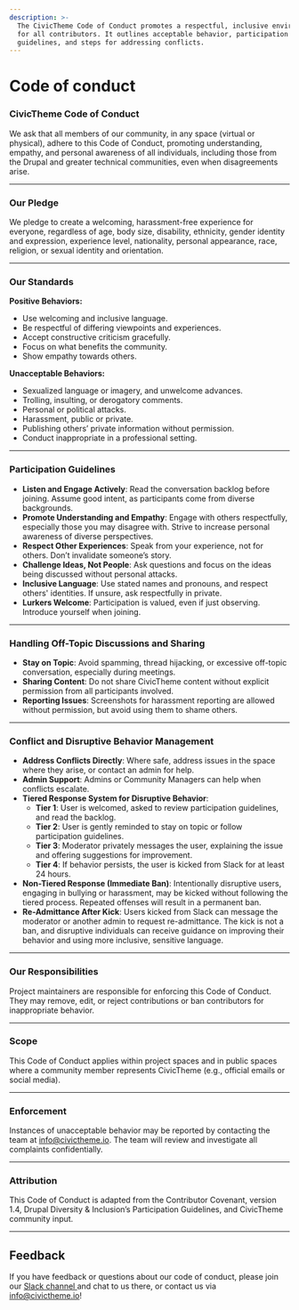 ```yaml
---
description: >-
  The CivicTheme Code of Conduct promotes a respectful, inclusive environment
  for all contributors. It outlines acceptable behavior, participation
  guidelines, and steps for addressing conflicts.
---
```


# Code of conduct

### CivicTheme Code of Conduct

We ask that all members of our community, in any space (virtual or physical), adhere to this Code of Conduct, promoting understanding, empathy, and personal awareness of all individuals, including those from the Drupal and greater technical communities, even when disagreements arise.



***

### **Our Pledge**

We pledge to create a welcoming, harassment-free experience for everyone, regardless of age, body size, disability, ethnicity, gender identity and expression, experience level, nationality, personal appearance, race, religion, or sexual identity and orientation.



***

### **Our Standards**

**Positive Behaviors:**

* Use welcoming and inclusive language.
* Be respectful of differing viewpoints and experiences.
* Accept constructive criticism gracefully.
* Focus on what benefits the community.
* Show empathy towards others.

**Unacceptable Behaviors:**

* Sexualized language or imagery, and unwelcome advances.
* Trolling, insulting, or derogatory comments.
* Personal or political attacks.
* Harassment, public or private.
* Publishing others’ private information without permission.
* Conduct inappropriate in a professional setting.



***

### **Participation Guidelines**

* **Listen and Engage Actively**: Read the conversation backlog before joining. Assume good intent, as participants come from diverse backgrounds.
* **Promote Understanding and Empathy**: Engage with others respectfully, especially those you may disagree with. Strive to increase personal awareness of diverse perspectives.
* **Respect Other Experiences**: Speak from your experience, not for others. Don’t invalidate someone’s story.
* **Challenge Ideas, Not People**: Ask questions and focus on the ideas being discussed without personal attacks.
* **Inclusive Language**: Use stated names and pronouns, and respect others' identities. If unsure, ask respectfully in private.
* **Lurkers Welcome**: Participation is valued, even if just observing. Introduce yourself when joining.



***

### **Handling Off-Topic Discussions and Sharing**

* **Stay on Topic**: Avoid spamming, thread hijacking, or excessive off-topic conversation, especially during meetings.
* **Sharing Content**: Do not share CivicTheme content without explicit permission from all participants involved.
* **Reporting Issues**: Screenshots for harassment reporting are allowed without permission, but avoid using them to shame others.



***

### **Conflict and Disruptive Behavior Management**

* **Address Conflicts Directly**: Where safe, address issues in the space where they arise, or contact an admin for help.
* **Admin Support**: Admins or Community Managers can help when conflicts escalate.
* **Tiered Response System for Disruptive Behavior**:
  * **Tier 1**: User is welcomed, asked to review participation guidelines, and read the backlog.
  * **Tier 2**: User is gently reminded to stay on topic or follow participation guidelines.
  * **Tier 3**: Moderator privately messages the user, explaining the issue and offering suggestions for improvement.
  * **Tier 4**: If behavior persists, the user is kicked from Slack for at least 24 hours.
* **Non-Tiered Response (Immediate Ban)**: Intentionally disruptive users, engaging in bullying or harassment, may be kicked without following the tiered process. Repeated offenses will result in a permanent ban.
* **Re-Admittance After Kick**: Users kicked from Slack can message the moderator or another admin to request re-admittance. The kick is not a ban, and disruptive individuals can receive guidance on improving their behavior and using more inclusive, sensitive language.



***

### **Our Responsibilities**

Project maintainers are responsible for enforcing this Code of Conduct. They may remove, edit, or reject contributions or ban contributors for inappropriate behavior.



***

### **Scope**

This Code of Conduct applies within project spaces and in public spaces where a community member represents CivicTheme (e.g., official emails or social media).



***

### **Enforcement**

Instances of unacceptable behavior may be reported by contacting the team at [info@civictheme.io](mailto:info@civictheme.io). The team will review and investigate all complaints confidentially.



***

### **Attribution**

This Code of Conduct is adapted from the Contributor Covenant, version 1.4, Drupal Diversity & Inclusion’s Participation Guidelines, and CivicTheme community input.



***

## Feedback

If you have feedback or questions about our code of conduct, please join our [Slack channel ](https://drupal.slack.com/archives/C039UV0CQBZ)and chat to us there, or contact us via [info@civictheme.io](mailto:info@civictheme.io)!

